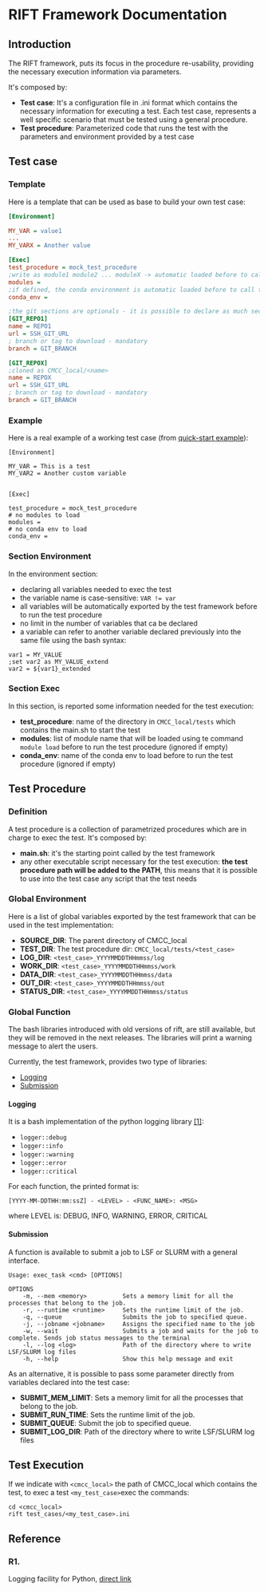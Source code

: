# RIFT Framework Documentation

## Introduction

The RIFT framework, puts its focus in the procedure re-usability,
providing the necessary execution information via parameters.

It's composed by:

* **Test case**: It's a configuration file in .ini format which contains the necessary information for executing a test.
  Each test case, represents a well specific scenario that must be tested using a general procedure.
* **Test procedure**: Parameterized code that runs the test with the parameters and environment provided by a test case

## Test case

### Template

Here is a template that can be used as base to build your own test case:

```ini
[Environment]

MY_VAR = value1
...
MY_VARX = Another value

[Exec]
test_procedure = mock_test_procedure
;write as module1 module2 ... moduleX -> automatic loaded before to call the test procedure
modules =
;if defined, the conda environment is automatic loaded before to call the test procedure
conda_env =

;the git sections are optionals - it is possible to declare as much section as you want
[GIT_REPO1]
name = REPO1
url = SSH_GIT_URL
; branch or tag to download - mandatory
branch = GIT_BRANCH

[GIT_REPOX]
;cloned as CMCC_local/<name>
name = REPOX
url = SSH_GIT_URL
; branch or tag to download - mandatory
branch = GIT_BRANCH
```

### Example

Here is a real example of a working test case (from [quick-start example](../README.md#quick-start)):

```shell
[Environment]

MY_VAR = This is a test
MY_VAR2 = Another custom variable


[Exec]

test_procedure = mock_test_procedure
# no modules to load
modules =
# no conda env to load
conda_env =
```

### Section Environment

In the environment section:

* declaring all variables needed to exec the test
* the variable name is case-sensitive: `VAR != var`
* all variables will be automatically exported by the test framework before to run the test procedure
* no limit in the number of variables that ca be declared
* a variable can refer to another variable declared previously into the same file using the bash syntax: 
```
var1 = MY_VALUE
;set var2 as MY_VALUE_extend
var2 = ${var1}_extended
```

### Section Exec
In this section, is reported some information needed for the test execution:

* **test_procedure**: name of the directory in `CMCC_local/tests` which contains the main.sh to start the test
* **modules**: list of module name that will be loaded using te command `module load` before to run the test procedure (ignored if empty) 
* **conda_env**: name of the conda env to load before to run the test procedure (ignored if empty)


## Test Procedure
### Definition

A test procedure is a collection of parametrized procedures which are in charge to exec the test. 
It's composed by:

* **main.sh**: it's the starting point called by the test framework
* any other executable script necessary for the test execution: **the test procedure path will be added to the PATH**, this means that it is possible to use into the test case any script that the test needs


### Global Environment
Here is a list of global variables exported by the test framework that can be used in the test implementation:

- **SOURCE_DIR**: The parent directory of CMCC_local
- **TEST_DIR**: The test procedure dir: `CMCC_local/tests/<test_case>`
- **LOG_DIR**: `<test_case>_YYYYMMDDTHHmmss/log`
- **WORK_DIR**: `<test_case>_YYYYMMDDTHHmmss/work`
- **DATA_DIR**: `<test_case>_YYYYMMDDTHHmmss/data`
- **OUT_DIR**: `<test_case>_YYYYMMDDTHHmmss/out`
- **STATUS_DIR**: `<test_case>_YYYYMMDDTHHmmss/status`

### Global Function

The bash libraries introduced with old versions of rift,
are still available, but they will be removed in the next releases.
The libraries will print a warning message to alert the users.

Currently, the test framework, provides two type of libraries:

* [Logging](#logging)
* [Submission](#submission)

#### Logging
It is a bash implementation of the python logging library [[1]](#1-logging-facility-for-python):

* `logger::debug`
* `logger::info`
* `logger::warning`
* `logger::error`
* `logger::critical`

For each function, the printed format is:

```shell
[YYYY-MM-DDTHH:mm:ssZ] - <LEVEL> - <FUNC_NAME>: <MSG>
```
where LEVEL is: DEBUG, INFO, WARNING, ERROR, CRITICAL

#### Submission

A function is available to submit a job to LSF or SLURM with a general interface.

```shell
Usage: exec_task <cmd> [OPTIONS]

OPTIONS
    -m, --mem <memory>          Sets a memory limit for all the processes that belong to the job.
    -r, --runtime <runtime>     Sets the runtime limit of the job.
    -q, --queue                 Submits the job to specified queue.
    -j, --jobname <jobname>     Assigns the specified name to the job
    -w, --wait                  Submits a job and waits for the job to complete. Sends job status messages to the terminal
    -l, --log <log>             Path of the directory where to write LSF/SLURM log files
    -h, --help                  Show this help message and exit
```

As an alternative, it is possible to pass some parameter directly from variables declared into the test case:

* **SUBMIT_MEM_LIMIT**: Sets a memory limit for all the processes that belong to the job.
* **SUBMIT_RUN_TIME**: Sets the runtime limit of the job.
* **SUBMIT_QUEUE**: Submit the job to specified queue.
* **SUBMIT_LOG_DIR**: Path of the directory where to write LSF/SLURM log files

## Test Execution

If we indicate with `<cmcc_local>` the path of CMCC_local which contains the test,
to exec a test `<my_test_case>`exec the commands:

```shell
cd <cmcc_local>
rift test_cases/<my_test_case>.ini
```


## Reference

### R1. 
Logging facility for Python, [direct link](https://docs.python.org/3/library/logging.html)
